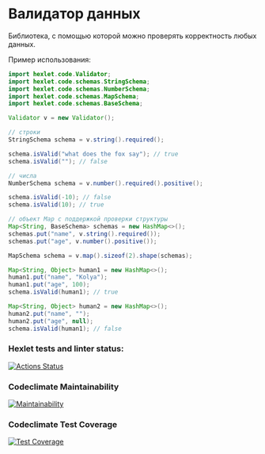# Валидатор данных
Библиотека, с помощью которой можно проверять корректность любых данных.

Пример использования:
```java
import hexlet.code.Validator;
import hexlet.code.schemas.StringSchema;
import hexlet.code.schemas.NumberSchema;
import hexlet.code.schemas.MapSchema;
import hexlet.code.schemas.BaseSchema;

Validator v = new Validator();

// строки
StringSchema schema = v.string().required();

schema.isValid("what does the fox say"); // true
schema.isValid(""); // false

// числа
NumberSchema schema = v.number().required().positive();

schema.isValid(-10); // false
schema.isValid(10); // true

// объект Map с поддержкой проверки структуры
Map<String, BaseSchema> schemas = new HashMap<>();
schemas.put("name", v.string().required());
schemas.put("age", v.number().positive());

MapSchema schema = v.map().sizeof(2).shape(schemas);

Map<String, Object> human1 = new HashMap<>();
human1.put("name", "Kolya");
human1.put("age", 100);
schema.isValid(human1); // true

Map<String, Object> human2 = new HashMap<>();
human2.put("name", "");
human2.put("age", null);
schema.isValid(human1); // false
```

### Hexlet tests and linter status:
[![Actions Status](https://github.com/martynovas/java-project-78/workflows/hexlet-check/badge.svg)](https://github.com/martynovas/java-project-78/actions)

### Codeclimate Maintainability
[![Maintainability](https://api.codeclimate.com/v1/badges/683282bb98f16643a501/maintainability)](https://codeclimate.com/github/martynovas/java-project-78/maintainability)

### Codeclimate Test Coverage
[![Test Coverage](https://api.codeclimate.com/v1/badges/683282bb98f16643a501/test_coverage)](https://codeclimate.com/github/martynovas/java-project-78/test_coverage)

